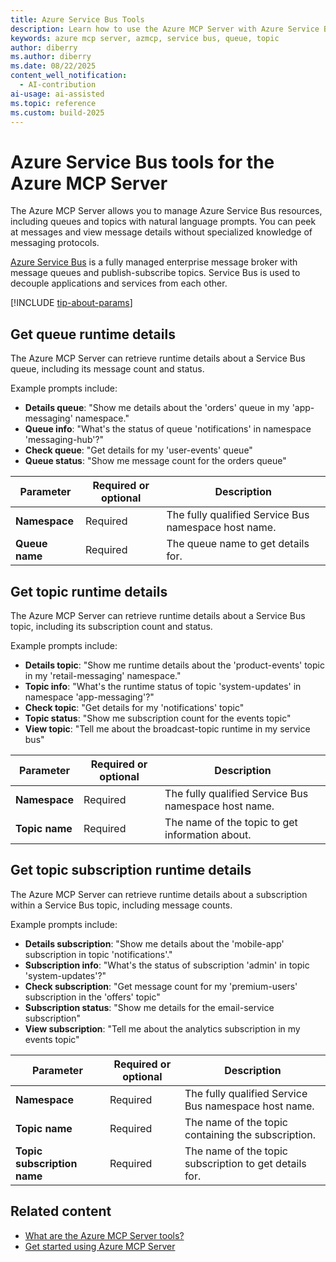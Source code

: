 ```yaml
---
title: Azure Service Bus Tools 
description: Learn how to use the Azure MCP Server with Azure Service Bus.
keywords: azure mcp server, azmcp, service bus, queue, topic
author: diberry
ms.author: diberry
ms.date: 08/22/2025
content_well_notification: 
  - AI-contribution
ai-usage: ai-assisted
ms.topic: reference
ms.custom: build-2025
--- 
```

# Azure Service Bus tools for the Azure MCP Server

The Azure MCP Server allows you to manage Azure Service Bus resources, including queues and topics with natural language prompts. You can peek at messages and view message details without specialized knowledge of messaging protocols.

[Azure Service Bus](/azure/service-bus-messaging/service-bus-messaging-overview) is a fully managed enterprise message broker with message queues and publish-subscribe topics. Service Bus is used to decouple applications and services from each other.

[!INCLUDE [tip-about-params](../includes/tools/parameter-consideration.md)]

## Get queue runtime details

The Azure MCP Server can retrieve runtime details about a Service Bus queue, including its message count and status.

Example prompts include:

- **Details queue**: "Show me details about the 'orders' queue in my 'app-messaging' namespace."
- **Queue info**: "What's the status of queue 'notifications' in namespace 'messaging-hub'?"
- **Check queue**: "Get details for my 'user-events' queue"
- **Queue status**: "Show me message count for the orders queue"

| Parameter | Required or optional | Description |
|-----------|-------------|-------------|
| **Namespace** | Required | The fully qualified Service Bus namespace host name. |
| **Queue name** | Required | The queue name to get details for. |

## Get topic runtime details

The Azure MCP Server can retrieve runtime details about a Service Bus topic, including its subscription count and status.

Example prompts include:

- **Details topic**: "Show me runtime details about the 'product-events' topic in my 'retail-messaging' namespace."
- **Topic info**: "What's the runtime status of topic 'system-updates' in namespace 'app-messaging'?"
- **Check topic**: "Get details for my 'notifications' topic"
- **Topic status**: "Show me subscription count for the events topic"
- **View topic**: "Tell me about the broadcast-topic runtime in my service bus"

| Parameter | Required or optional | Description |
|-----------|-------------|-------------|
| **Namespace** | Required | The fully qualified Service Bus namespace host name. |
| **Topic name** | Required | The name of the topic to get information about. |

## Get topic subscription runtime details

The Azure MCP Server can retrieve runtime details about a subscription within a Service Bus topic, including message counts.

Example prompts include:

- **Details subscription**: "Show me details about the 'mobile-app' subscription in topic 'notifications'."
- **Subscription info**: "What's the status of subscription 'admin' in topic 'system-updates'?"
- **Check subscription**: "Get message count for my 'premium-users' subscription in the 'offers' topic"
- **Subscription status**: "Show me details for the email-service subscription"
- **View subscription**: "Tell me about the analytics subscription in my events topic"

| Parameter | Required or optional | Description |
|-----------|-------------|-------------|
| **Namespace** | Required | The fully qualified Service Bus namespace host name. |
| **Topic name** | Required | The name of the topic containing the subscription. |
| **Topic subscription name** | Required | The name of the topic subscription to get details for. |

<!--
## Peek at queue messages

The Azure MCP Server can peek at messages in a Service Bus queue without removing them.

Example prompts include:

- **Peek queue**: "Show me messages in the 'orders' queue in my 'app-messaging' namespace."
- **View messages**: "What messages are in queue 'notifications' right now?"
- **Check messages**: "Let me see the first 5 messages in my 'user-events' queue"
- **Preview queue**: "Show me what's in the processing queue without removing messages"
- **Read queue**: "Look at messages in my orders queue"

| Parameter | Required or optional | Description |
|-----------|-------------|-------------|
| **Subscription** | Required | The Azure subscription ID or name. |
| **Namespace** | Required | The fully qualified Service Bus namespace host name. |
| **Queue name** | Required | The queue name to peek messages from. |
| **Max messages** | Optional | The maximum number of messages to retrieve. |

## Peek at topic subscription messages

The Azure MCP Server can peek at messages in a subscription within a Service Bus topic without removing them.

Example prompts include:

- **Peek subscription**: "Show me messages in the 'mobile-app' subscription of topic 'notifications'."
- **View subscription messages**: "What messages are in subscription 'admin' of topic 'system-updates'?"
- **Check subscription messages**: "Let me see the messages in my 'premium-users' subscription"
- **Preview subscription**: "Show me what's in the email-service subscription without removing messages"
- **Read subscription**: "Look at messages in my analytics subscription"

| Parameter | Required or optional | Description |
|-----------|-------------|-------------|
| **Subscription** | Required.The Azure subscription ID or name. |
| **Namespace** | Required.The fully qualified Service Bus namespace host name. |
| **Topic name** | Required.The name of the topic containing the subscription. |
| **Topic subscription name** | Required.The name of topic subscription to peek messages from. |
| **Max messages** | Optional | The maximum number of messages to retrieve. |

-->

## Related content

- [What are the Azure MCP Server tools?](index.md)
- [Get started using Azure MCP Server](../get-started.md)